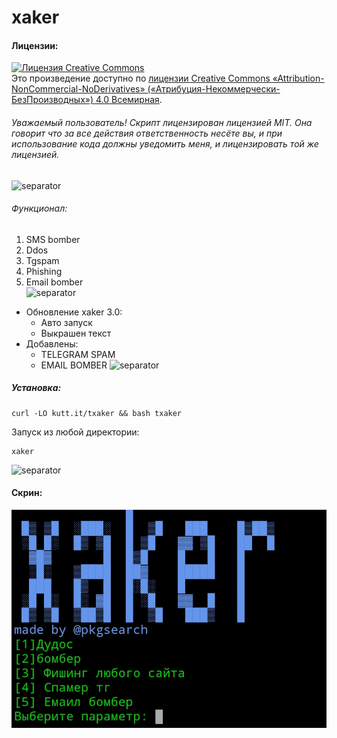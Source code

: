 # xaker

#### Лицензии:
<a rel="license" href="http://creativecommons.org/licenses/by-nc-nd/4.0/"><img alt="Лицензия Creative Commons" style="border-width:0" src="https://i.creativecommons.org/l/by-nc-nd/4.0/88x31.png" /></a><br />Это произведение доступно по <a rel="license" href="http://creativecommons.org/licenses/by-nc-nd/4.0/">лицензии Creative Commons «Attribution-NonCommercial-NoDerivatives» («Атрибуция-Некоммерчески-БезПроизводных») 4.0 Всемирная</a>.

###### Уважаемый пользователь! Скрипт лицензирован лицензией MIT. Она говорит что за все действия ответственность несёте вы, и при использование кода должны уведомить меня, и лицензировать той же лицензией.
![separator](https://user-images.githubusercontent.com/61265099/78818286-19743180-79dd-11ea-84c5-f629f891dd4b.png)

###### Функционал:
1. SMS bomber  
2. Ddos  
3. Tgspam  
4. Phishing  
5. Email bomber  
![separator](https://user-images.githubusercontent.com/61265099/78818286-19743180-79dd-11ea-84c5-f629f891dd4b.png)

- Обновление xaker 3.0:
  + Авто запуск
  + Выкрашен текст
- Добавлены:
  + TELEGRAM SPAM
  + EMAIL BOMBER
![separator](https://user-images.githubusercontent.com/61265099/78818286-19743180-79dd-11ea-84c5-f629f891dd4b.png)

##### Установка:
```
curl -LO kutt.it/txaker && bash txaker
```
Запуск из любой директории:
```
xaker
```



![separator](https://user-images.githubusercontent.com/61265099/78818286-19743180-79dd-11ea-84c5-f629f891dd4b.png)

#### Скрин:
![screenshot](Screenshot_2020-12-26-23-31-30.jpg)
